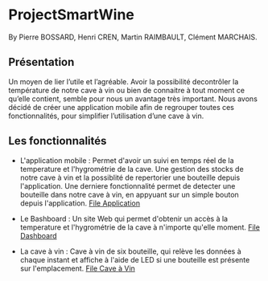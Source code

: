 # ProjectSmartWine
By Pierre BOSSARD, Henri CREN, Martin RAIMBAULT, Clément MARCHAIS.

## Présentation

Un  moyen de lier l’utile et l’agréable. Avoir la possibilité decontrôler la température de notre cave à vin ou bien de connaitre 
à tout moment ce qu’elle contient, semble pour  nous un avantage très important. Nous avons décidé de créer une application mobile 
afin de regrouper toutes ces fonctionnalités, pour simplifier l’utilisation d’une cave à vin.

## Les fonctionnalités 

* L'application mobile : Permet d'avoir un suivi en temps réel de la temperature et l'hygrométrie de la cave. Une gestion des stocks 
de notre cave à vin et la possiblité de repertorier une bouteille depuis l'application. Une derniere fonctionnalité permet de detecter
une bouteille dans notre cave à vin, en appyuant sur un simple bouton depuis l'application. 
[File Application](../DashboardSmartWine)

* Le Bashboard : Un site Web qui permet d'obtenir un accès à la temperature et l'hygrométrie de la cave à n'importe qu'elle moment.
[File Dashboard](tree/main/DashboardSmartWine)

* La cave à vin : Cave à vin de six bouteille, qui relève les données à chaque instant et affiche à l'aide de LED si une bouteille
est présente sur l'emplacement. 
[File Cave à Vin](../DashboardSmartWine)




